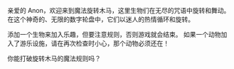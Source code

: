 亲爱的 Anon，欢迎来到魔法旋转木马，这里生物们在无尽的咒语中旋转和舞动。在这个神奇的、无限的数字轮盘中，它们以迷人的热情循环和旋转。

添加一个生物来加入乐趣，但要注意规则，否则游戏就会结束。
如果一个动物加入了游乐设施，请在再次检查时小心，那个动物必须还在！

你能打破旋转木马的魔法规则吗？